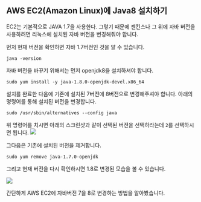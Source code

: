 ## AWS EC2(Amazon Linux)에 Java8 설치하기
EC2는 기본적으로 JAVA 1.7을 사용한다. 그렇기 때문에 젠킨스나 그 위에 자바 버전을 사용하려면 리눅스에 설치된 자바 버전을 변경해줘야 합니다.

먼저 현재 버전을 확인하면 자바 1.7버전인 것을 알 수 있습니다.
```
java -version
```
자바 버전을 바꾸기 위해서는 먼저 openjdk8을 설치하셔야 합니다.

```
sudo yum install -y java-1.8.0-openjdk-devel.x86_64
```
설치를 완료한 다음에 기존에 설치된 7버전에 8버전으로 변경해주셔야 합니다. 아래의 명령어를 통해 설치된 버전을 변경합니다.

```
sudo /usr/sbin/alternatives --config java
```
위 명령어를 치시면 아래의 스크린샷과 같이 선택된 버전을 선택하라는데 `2`를 선택하시면 됩니다.
![](https://i.imgur.com/knE0CDc.png)

그다음은 기존에 설치된 버전을 제거합니다.
```
sudo yum remove java-1.7.0-openjdk
```

그리고 현재 버전을 다시 확인하시면 1.8로 변경된 모습을 볼 수 있습니다.

![](https://i.imgur.com/95mxG01.png)

간단하게 AWS EC2에 자바버전 7을 8로 변경하는 방법을 알아봤습니다.